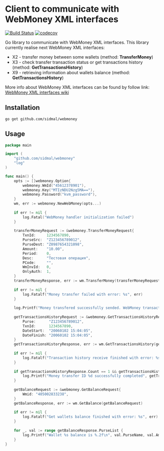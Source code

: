 # Client to communicate with WebMoney XML interfaces 

[![Build Status](https://travis-ci.org/sidmal/webmoney.svg?branch=master)](https://travis-ci.org/github/sidmal/webmoney) 
[![codecov](https://codecov.io/gh/sidmal/webmoney/branch/master/graph/badge.svg)](https://codecov.io/gh/sidmal/webmoney)

Go library to communicate with WebMoney XML interfaces.
This library currently realise next WebMoney XML interfaces:

* X2 - transfer money between some wallets (method: **TransferMoney**)
* X3 - check transfer transaction status or get transactions history (method: **GetTransactionsHistory**)
* X9 - retrieving information about wallets balance (method: **GetTransactionsHistory**)
    
More info about WebMoney XML interfaces can be found by follow link:  [WebMoney XML interfaces wiki](https://wiki.wmtransfer.com/projects/webmoney/wiki/XML-interfaces)

## Installation 

`go get github.com/sidmal/webmoney`

## Usage

```go
package main

import (
    "github.com/sidmal/webmoney"
    "log"
)

func main() {
    opts := []webmoney.Option{
        webmoney.WmId("45612378901"),
        webmoney.Key("MTIzNDU2Nzg5MA=="),
        webmoney.Password("kvm_password"),
    }
    wm, err := webmoney.NewWebMoney(opts...)
    
    if err != nil {
        log.Fatal("WebMoney handler initialization failed")
    }
    
    transferMoneyRequest := &webmoney.TransferMoneyRequest{
        TxnId:     1234567890,
        PurseSrc:  "Z123456789012",
        PurseDest: "Z0987654321098",
        Amount:    "10.00",
        Period:    0,
        Desc:      "Тестовая операция",
        PCode:     "",
        WmInvId:   0,
        OnlyAuth:  1,
    }
    transferMoneyResponse, err := wm.TransferMoney(transferMoneyRequest)
    
    if err != nil {
        log.Fatalf("Money transfer failed with error: %s", err)
    }
    
    log.Printf("Money transfered successfully sended. WebMoney transaction ID: %s", transferMoneyResponse.Id)
    
    getTransactionsHistoryRequest := &webmoney.GetTransactionsHistoryRequest{
        Purse:      "Z123456789012",
        TxnId:      1234567890,
        DateStart:  "20060102 15:04:05",
        DateFinish: "20060102 15:04:05",
    }
    getTransactionsHistoryResponse, err := wm.GetTransactionsHistory(getTransactionsHistoryRequest)
    
    if err != nil {
        log.Fatalf("Transaction history receive finished with error: %s", err)
    }
    
    if getTransactionsHistoryResponse.Count == 1 && getTransactionsHistoryResponse.OperationList[0].DateCrt != "" {
        log.Printf("Money transfer ID %d successfully completed", getTransactionsHistoryResponse.OperationList[0].TxnId)
    }
    
    getBalanceRequest := &webmoney.GetBalanceRequest{
        Wmid: "405002833238",
    }
    getBalanceResponse, err := wm.GetBalance(getBalanceRequest)
    
    if err != nil {
        log.Fatalf("Get wallets balance finished with error: %s", err)
    }
    
    for _, val := range getBalanceResponse.PurseList {
        log.Printf("Wallet %s balance is %.2f\n", val.PurseName, val.Amount)
    }
}
```
